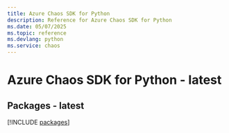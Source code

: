 ```yaml
---
title: Azure Chaos SDK for Python
description: Reference for Azure Chaos SDK for Python
ms.date: 05/07/2025
ms.topic: reference
ms.devlang: python
ms.service: chaos
---
```

# Azure Chaos SDK for Python - latest
## Packages - latest
[!INCLUDE [packages](chaos-index.md)]